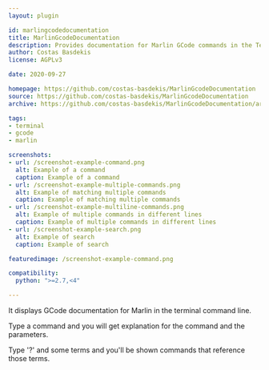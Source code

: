 ```yaml
---
layout: plugin

id: marlingcodedocumentation
title: MarlinGcodeDocumentation
description: Provides documentation for Marlin GCode commands in the Terminal tab
author: Costas Basdekis
license: AGPLv3

date: 2020-09-27

homepage: https://github.com/costas-basdekis/MarlinGcodeDocumentation
source: https://github.com/costas-basdekis/MarlinGcodeDocumentation
archive: https://github.com/costas-basdekis/MarlinGcodeDocumentation/archive/master.zip

tags:
- terminal
- gcode
- marlin

screenshots:
- url: /screenshot-example-command.png
  alt: Example of a command
  caption: Example of a command
- url: /screenshot-example-multiple-commands.png
  alt: Example of matching multiple commands
  caption: Example of matching multiple commands
- url: /screenshot-example-multiline-commands.png
  alt: Example of multiple commands in different lines
  caption: Example of multiple commands in different lines
- url: /screenshot-example-search.png
  alt: Example of search
  caption: Example of search

featuredimage: /screenshot-example-command.png

compatibility:
  python: ">=2.7,<4"

---
```


It displays GCode documentation for Marlin in the terminal command line.

Type a command and you will get explanation for the command and the parameters.

Type '?' and some terms and you'll be shown commands that reference those terms.
